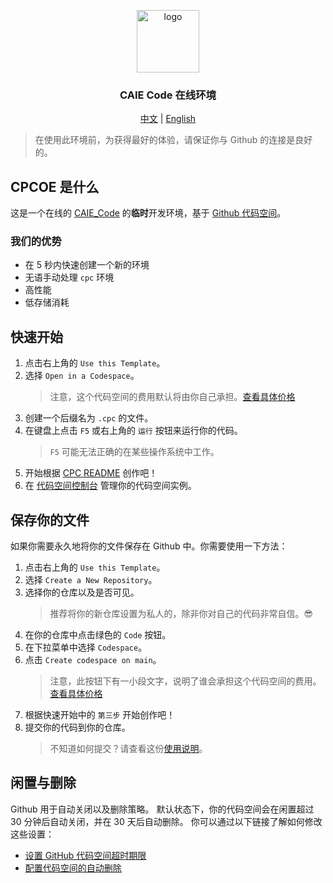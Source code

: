 <p align="center">
<a href="https://github.com/createchstudio/caie-code-environment/">
<img src="https://raw.githubusercontent.com/iewnfod/CAIE_Code/stable/assets/cpc.svg" width="100" height="100" alt="logo">
</a>
<h3 align="center">CAIE Code 在线环境</h3>
</p>
<p align="center">
<a href="./README_zh.md">中文</a> | <a href="./README.md">English</a>
</p>

> 在使用此环境前，为获得最好的体验，请保证你与 Github 的连接是良好的。

## CPCOE 是什么
这是一个在线的 [CAIE_Code](https://github.com/iewnfod/CAIE_Code) 的**临时**开发环境，基于 [Github 代码空间](https://docs.github.com/zh/codespaces/overview)。

### 我们的优势
* 在 5 秒内快速创建一个新的环境
* 无语手动处理 `cpc` 环境
* 高性能
* 低存储消耗

## 快速开始
1. 点击右上角的 `Use this Template`。
2. 选择 `Open in a Codespace`。
	> 注意，这个代码空间的费用默认将由你自己承担。[查看具体价格](https://docs.github.com/zh/get-started/learning-about-github/githubs-plans)
3. 创建一个后缀名为 `.cpc` 的文件。
4. 在键盘上点击 `F5` 或右上角的 `运行` 按钮来运行你的代码。
	> `F5` 可能无法正确的在某些操作系统中工作。
5. 开始根据 [CPC README](https://github.com/iewnfod/CAIE_Code/blob/stable/README_zh.md) 创作吧！
6. 在 [代码空间控制台](https://github.com/codespaces) 管理你的代码空间实例。

## 保存你的文件
如果你需要永久地将你的文件保存在 Github 中。你需要使用一下方法：
1. 点击右上角的 `Use this Template`。
2. 选择 `Create a New Repository`。
3. 选择你的仓库以及是否可见。
	> 推荐将你的新仓库设置为私人的，除非你对自己的代码非常自信。😎
4. 在你的仓库中点击绿色的 `Code` 按钮。
5. 在下拉菜单中选择 `Codespace`。
6. 点击 `Create codespace on main`。
	> 注意，此按钮下有一小段文字，说明了谁会承担这个代码空间的费用。[查看具体价格](https://docs.github.com/zh/get-started/learning-about-github/githubs-plans)
7. 根据快速开始中的 `第三步` 开始创作吧！
8. 提交你的代码到你的仓库。
	> 不知道如何提交？请查看这份[使用说明](https://code.visualstudio.com/docs/sourcecontrol/overview)。

## 闲置与删除
Github 用于自动关闭以及删除策略。
默认状态下，你的代码空间会在闲置超过 30 分钟后自动关闭，并在 30 天后自动删除。
你可以通过以下链接了解如何修改这些设置：
* [设置 GitHub 代码空间超时期限](https://docs.github.com/zh/codespaces/setting-your-user-preferences/setting-your-timeout-period-for-github-codespaces)
* [配置代码空间的自动删除](https://docs.github.com/zh/codespaces/setting-your-user-preferences/configuring-automatic-deletion-of-your-codespaces)
